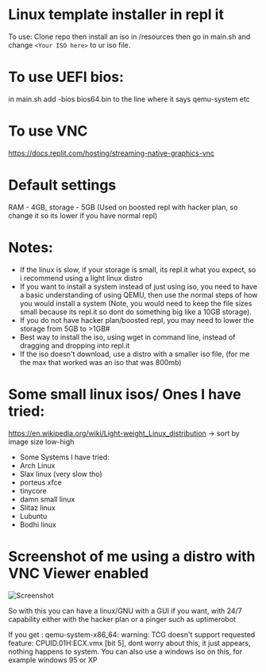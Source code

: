 # Linux template installer in repl it

To use: Clone repo then install an iso in /resources then go in main.sh and change `<Your ISO here>` to ur iso file.

# To use UEFI bios:
in main.sh add -bios bios64.bin to the line where it says qemu-system etc

# To use VNC
https://docs.replit.com/hosting/streaming-native-graphics-vnc

# Default settings

RAM - 4GB, storage - 5GB (Used on boosted repl with hacker plan, so change it so its lower if you have normal repl)

# Notes:

- If the linux is slow, if your storage is small, its repl.it what you expect, so i recommend using a light linux distro
- If you want to install a system instead of just using iso, you need to have a basic understanding of using QEMU, then use the normal steps of how you would install a system (Note, you would need to keep the file sizes small because its repl.it so dont do something big like a 10GB storage).
- If you do not have hacker plan/boosted repl, you may need to lower the storage from 5GB to >1GB#
- Best way to install the iso, using wget in command line, instead of dragging and dropping into repl.it
- If the iso doesn't download, use a distro with a smaller iso file, (for me the max that worked was an iso that was 800mb) 

# Some small linux isos/ Ones I have tried:
https://en.wikipedia.org/wiki/Light-weight_Linux_distribution -> sort by image size low-high

- Some Systems I have tried:
- Arch Linux 
- Slax linux (very slow tho)
- porteus xfce
- tinycore
- damn small linux
- Slitaz linux
- Lubuntu
- Bodhi linux

# Screenshot of me using a distro with VNC Viewer enabled
![Screenshot](https://raw.githubusercontent.com/Mub1532/linux-on-repl/main/unknown.png)

So with this you can have a linux/GNU with a GUI if you want, with 24/7 capability either with the hacker plan or a pinger such as uptimerobot

If you get : qemu-system-x86_64: warning: TCG doesn't support requested feature: CPUID.01H:ECX.vmx [bit 5], dont worry about this, it just appears, nothing happens to system.
You can also use a windows iso on this, for example windows 95 or XP
